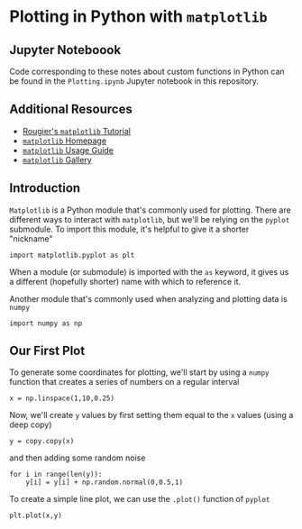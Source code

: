 # Plotting in Python with `matplotlib`

## Jupyter Noteboook

Code corresponding to these notes about custom functions in Python can be found in the `Plotting.ipynb` Jupyter notebook in this repository.

## Additional Resources

- [Rougier's `matplotlib` Tutorial](https://github.com/rougier/matplotlib-tutorial)
- [`matplotlib` Homepage](https://matplotlib.org/index.html)
- [`matplotlib` Usage Guide](https://matplotlib.org/tutorials/introductory/usage.html)
- [`matplotlib` Gallery](https://matplotlib.org/gallery.html)

## Introduction

`Matplotlib` is a Python module that's commonly used for plotting. There are different ways to interact with `matplotlib`, but we'll be relying on the `pyplot` submodule. To import this module, it's helpful to give it a shorter "nickname"

`import matplotlib.pyplot as plt`

When a module (or submodule) is imported with the `as` keyword, it gives us a different (hopefully shorter) name with which to reference it.

Another module that's commonly used when analyzing and plotting data is `numpy`

`import numpy as np`

## Our First Plot

To generate some coordinates for plotting, we'll start by using a `numpy` function that creates a series of numbers on a regular interval

`x = np.linspace(1,10,0.25)`

Now, we'll create `y` values by first setting them equal to the `x` values (using a deep copy)

`y = copy.copy(x)`

and then adding some random noise

```
for i in range(len(y)):
    y[i] = y[i] + np.random.normal(0,0.5,1)
```

To create a simple line plot, we can use the `.plot()` function of `pyplot`

`plt.plot(x,y)`

